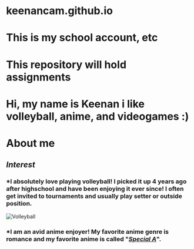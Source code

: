 # keenancam.github.io
# This is my school account, etc
# This repository will hold assignments 
# Hi, my name is Keenan i like volleyball, anime, and videogames :)
# About me
## **_Interest_**
### *I absolutely love playing volleyball! I picked it up 4 years ago after highschool and have been enjoying it ever since! I often get invited to tournaments and usually play setter or outside position.
![Volleyball](https://www.google.com/imgres?q=haikyuu&imgurl=https%3A%2F%2Fstatic.wikia.nocookie.net%2Fhaikyuu%2Fimages%2Fa%2Fa5%2FKarasuno_Team.png%2Frevision%2Flatest%3Fcb%3D20200102211723&imgrefurl=https%3A%2F%2Fhaikyuu.fandom.com%2Fwiki%2FKarasuno_High&docid=mUmNu56S_9h0uM&tbnid=yhVLOBfWXKDLWM&vet=12ahUKEwi79L6c_4yLAxX1EFkFHZs1AFMQM3oECH4QAA..i&w=785&h=400&hcb=2&ved=2ahUKEwi79L6c_4yLAxX1EFkFHZs1AFMQM3oECH4QAA)
### *I am an avid anime enjoyer! My favorite anime genre is romance and my favorite anime is called "**_[Special A]_**".
[Special A]: https://www.animenewsnetwork.com/encyclopedia/anime.php?id=8769
